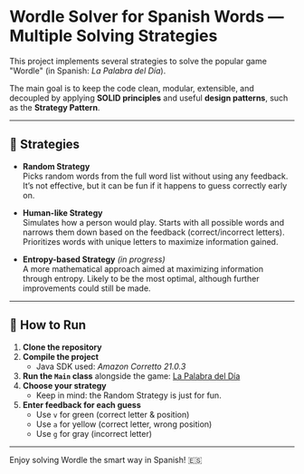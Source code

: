 # Wordle Solver for Spanish Words — Multiple Solving Strategies

This project implements several strategies to solve the popular game "Wordle" (in Spanish: *La Palabra del Día*).

The main goal is to keep the code clean, modular, extensible, and decoupled by applying **SOLID principles** and useful **design patterns**, such as the **Strategy Pattern**.

---

## 🧠 Strategies

- **Random Strategy**  
  Picks random words from the full word list without using any feedback. It’s not effective, but it can be fun if it happens to guess correctly early on.

- **Human-like Strategy**  
  Simulates how a person would play. Starts with all possible words and narrows them down based on the feedback (correct/incorrect letters). Prioritizes words with unique letters to maximize information gained.

- **Entropy-based Strategy** *(in progress)*  
  A more mathematical approach aimed at maximizing information through entropy. Likely to be the most optimal, although further improvements could still be made.

---

## 🚀 How to Run

1. **Clone the repository**
2. **Compile the project**  
   - Java SDK used: *Amazon Corretto 21.0.3*
3. **Run the `Main` class** alongside the game: [La Palabra del Día](https://lapalabradeldia.com/)
4. **Choose your strategy**
   - Keep in mind: the Random Strategy is just for fun.
5. **Enter feedback for each guess**  
   - Use `v` for green (correct letter & position)  
   - Use `a` for yellow (correct letter, wrong position)  
   - Use `g` for gray (incorrect letter)

---

Enjoy solving Wordle the smart way in Spanish! 🇪🇸
